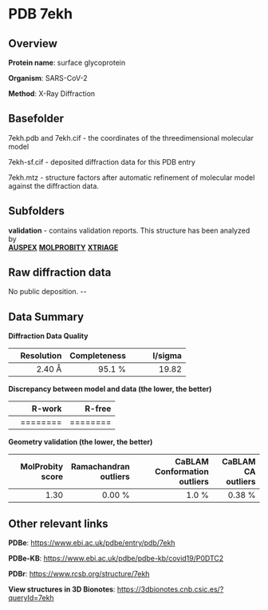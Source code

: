 # PDB 7ekh

## Overview

**Protein name**: surface glycoprotein

**Organism**: SARS-CoV-2

**Method**: X-Ray Diffraction



## Basefolder

7ekh.pdb and 7ekh.cif - the coordinates of the threedimensional molecular model

7ekh-sf.cif - deposited diffraction data for this PDB entry

7ekh.mtz - structure factors after automatic refinement of molecular model against the diffraction data.

## Subfolders





**validation** - contains validation reports. This structure has been analyzed by <br>[**AUSPEX**](https://github.com/thorn-lab/coronavirus_structural_task_force/tree/master/pdb/surface_glycoprotein/SARS-CoV-2/7ekh/validation/auspex)  [**MOLPROBITY**](https://github.com/thorn-lab/coronavirus_structural_task_force/tree/master/pdb/surface_glycoprotein/SARS-CoV-2/7ekh/validation/molprobity) [**XTRIAGE**](https://github.com/thorn-lab/coronavirus_structural_task_force/blob/master/pdb/surface_glycoprotein/SARS-CoV-2/7ekh/validation/Xtriage_output.log)   



## Raw diffraction data

No public deposition. --<br> 

## Data Summary
**Diffraction Data Quality**

|   | Resolution | Completeness| I/sigma |
|---|-------------:|----------------:|--------------:|
|   |2.40 Å|95.1  %|<img width=50/>19.82|

**Discrepancy between model and data (the lower, the better)**

|   | **R-work**| **R-free**   
|---|-------------:|----------------:|           
||========|========|

**Geometry validation (the lower, the better)**

|   |**MolProbity<br>score**| **Ramachandran<br>outliers** | **CaBLAM<br>Conformation outliers** | **CaBLAM<br>CA outliers** |
|---|-------------:|----------------:|----------------:|----------------:|
||  1.30|  0.00 %|1.0 %|0.38 %|

 

 



## Other relevant links 
**PDBe**:  https://www.ebi.ac.uk/pdbe/entry/pdb/7ekh

**PDBe-KB**: https://www.ebi.ac.uk/pdbe/pdbe-kb/covid19/P0DTC2 
 
**PDBr**: https://www.rcsb.org/structure/7ekh 

**View structures in 3D Bionotes**: https://3dbionotes.cnb.csic.es/?queryId=7ekh

